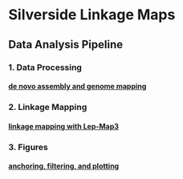 # Silverside Linkage Maps

## Data Analysis Pipeline

### 1. Data Processing

#### [de novo assembly and genome mapping](https://github.com/therkildsen-lab/silverside-linkage-maps/blob/main/process.md)



### 2. Linkage Mapping

#### [linkage mapping with Lep-Map3](https://github.com/therkildsen-lab/silverside-linkage-maps/blob/main/linkagemap.md)



### 3. Figures 


#### [anchoring, filtering, and plotting](https://github.com/therkildsen-lab/silverside-linkage-maps/blob/main/marey.md)
